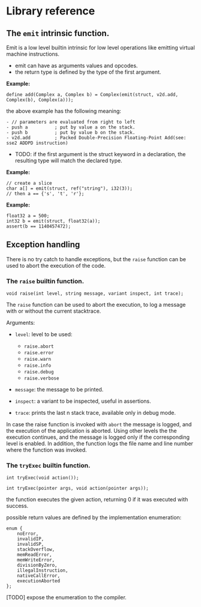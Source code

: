 # Library reference

<!-- TODO
	Builtins
		emit
		raise
		memmgr (realloc, malloc, free)
		memcpy
		memset
		execSafe := tryExec
		execAsync
		...
	String
	Stream
-->

## The `emit` intrinsic function.

Emit is a low level builtin intrinsic for low level operations like emitting virtual machine instructions.

- emit can have as arguments values and opcodes.
- the return type is defined by the type of the first argument.

**Example:**

```
define add(Complex a, Complex b) = Complex(emit(struct, v2d.add, Complex(b), Complex(a)));
```

the above example has the following meaning:

```
- // parameters are evaluated from right to left
- push a          ; put by value a on the stack.
- push b          ; put by value b on the stack.
- v2d.add         ; Packed Double-Precision Floating-Point Add(see: sse2 ADDPD instruction)
```

- TODO: if the first argument is the struct keyword in a declaration,
the resulting type will match the declared type.

**Example:**

```
// create a slice
char a[] = emit(struct, ref("string"), i32(3));
// then a == {'s', 't', 'r'};
```

**Example:**

```
float32 a = 500;
int32 b = emit(struct, float32(a));
assert(b == 1140457472);
```

## Exception handling

There is no try catch to handle exceptions, but the `raise` function can be used to abort the execution of the code.

### The `raise` builtin function.

`void raise(int level, string message, variant inspect, int trace);`

The `raise` function can be used to abort the execution, to log a message with or without the current stacktrace.

Arguments:
- `level`: level to be used:
	- `raise.abort`
	- `raise.error`
	- `raise.warn`
	- `raise.info`
	- `raise.debug`
	- `raise.verbose`

- `message`: the message to be printed.
- `inspect`: a variant to be inspected, useful in assertions.
- `trace`: prints the last n stack trace, available only in debug mode.

In case the raise function is invoked with `abort` the message is logged, and the execution of the application is aborted.
Using other levels the the execution continues, and the message is logged only if the corresponding level is enabled.
In addition, the function logs the file name and line number where the function was invoked.


### The `tryExec` builtin function.

`int tryExec(void action());`

`int tryExec(pointer args, void action(pointer args));`

the function executes the given action, returning 0 if it was executed with success.

possible return values are defined by the implementation enumeration:

```
enum {
	noError,
	invalidIP,
	invalidSP,
	stackOverflow,
	memReadError,
	memWriteError,
	divisionByZero,
	illegalInstruction,
	nativeCallError,
	executionAborted
};
```
[TODO] expose the enumeration to the compiler.
